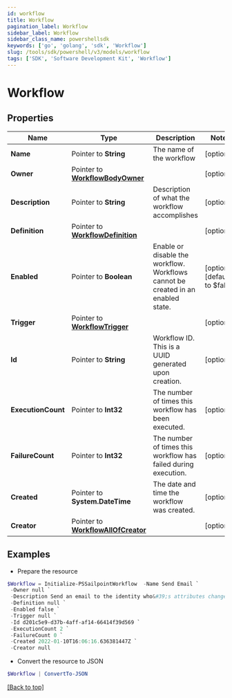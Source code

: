 ```yaml
---
id: workflow
title: Workflow
pagination_label: Workflow
sidebar_label: Workflow
sidebar_class_name: powershellsdk
keywords: ['go', 'golang', 'sdk', 'Workflow'] 
slug: /tools/sdk/powershell/v3/models/workflow
tags: ['SDK', 'Software Development Kit', 'Workflow']
---
```



# Workflow

## Properties

Name | Type | Description | Notes
------------ | ------------- | ------------- | -------------
**Name** |  Pointer to **String** | The name of the workflow | [optional] 
**Owner** |  Pointer to [**WorkflowBodyOwner**](workflow-body-owner) |  | [optional] 
**Description** |  Pointer to **String** | Description of what the workflow accomplishes | [optional] 
**Definition** |  Pointer to [**WorkflowDefinition**](workflow-definition) |  | [optional] 
**Enabled** |  Pointer to **Boolean** | Enable or disable the workflow.  Workflows cannot be created in an enabled state. | [optional] [default to $false]
**Trigger** |  Pointer to [**WorkflowTrigger**](workflow-trigger) |  | [optional] 
**Id** |  Pointer to **String** | Workflow ID. This is a UUID generated upon creation. | [optional] 
**ExecutionCount** |  Pointer to **Int32** | The number of times this workflow has been executed. | [optional] 
**FailureCount** |  Pointer to **Int32** | The number of times this workflow has failed during execution. | [optional] 
**Created** |  Pointer to **System.DateTime** | The date and time the workflow was created. | [optional] 
**Creator** |  Pointer to [**WorkflowAllOfCreator**](workflow-all-of-creator) |  | [optional] 

## Examples

- Prepare the resource
```powershell
$Workflow = Initialize-PSSailpointWorkflow  -Name Send Email `
 -Owner null `
 -Description Send an email to the identity who&#39;s attributes changed. `
 -Definition null `
 -Enabled false `
 -Trigger null `
 -Id d201c5e9-d37b-4aff-af14-66414f39d569 `
 -ExecutionCount 2 `
 -FailureCount 0 `
 -Created 2022-01-10T16:06:16.636381447Z `
 -Creator null
```

- Convert the resource to JSON
```powershell
$Workflow | ConvertTo-JSON
```


[[Back to top]](#) 

